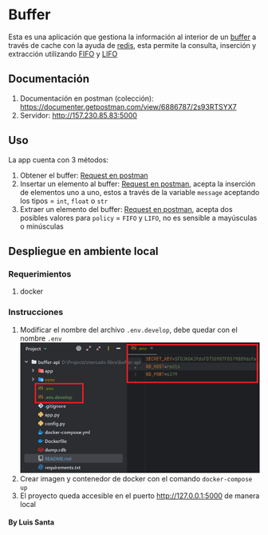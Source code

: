 # Buffer

Esta es una aplicación que gestiona la información al interior de un [buffer](https://www.geeknetic.es/Buffer/que-es-y-para-que-sirve]) a través de cache con la ayuda de [redis](https://redis.io/), esta permite la consulta, inserción y extracción utilizando [FIFO](https://www.noegasystems.com/blog/logistica/fifo-y-lifo-tecnicas-de-almacenaje) y [LIFO](https://www.noegasystems.com/blog/logistica/fifo-y-lifo-tecnicas-de-almacenaje)

## Documentación
1. Documentación en postman (colección): https://documenter.getpostman.com/view/6886787/2s93RTSYX7
2. Servidor: http://157.230.85.83:5000

## Uso
La app cuenta con 3 métodos:
1. Obtener el buffer: [Request en postman](https://documenter.getpostman.com/view/6886787/2s93RTSYX7#e9dc94bc-2d4e-4368-81f3-9d35b4364ec0)
2. Insertar un elemento al buffer: [Request en postman](https://documenter.getpostman.com/view/6886787/2s93RTSYX7#4f518ffc-9476-4df8-bb8d-101c0fbce1f6), acepta la inserción de elementos uno a uno, estos a través de la variable `message` aceptando los tipos = `int`, `float` o `str` 
3. Extraer un elemento del buffer: [Request en postman](https://documenter.getpostman.com/view/6886787/2s93RTSYX7#e411732c-d417-41d9-81f7-0138ca67b107), acepta dos posibles valores para `policy` = `FIFO` y `LIFO`, no es sensible a mayúsculas o minúsculas

## Despliegue en ambiente local
### Requerimientos
1. docker

### Instrucciones
1. Modificar el nombre del archivo `.env.develop`, debe quedar con el nombre `.env`
![env.png](app%2Fviews%2Fstatic%2Fenv.png)
2. Crear imagen y contenedor de docker con el comando `docker-compose up`
3. El proyecto queda accesible en el puerto http://127.0.0.1:5000 de manera local


#### By Luis Santa